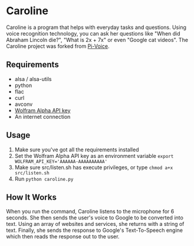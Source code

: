 Caroline
========

Caroline is a program that helps with everyday tasks and questions. Using voice recognition technology, you can ask her questions like "When did Abraham Lincoln die?", "What is 2x + 7x" or even "Google cat videos". The Caroline project was forked from [Pi-Voice](https://github.com/rob-mccann/Pi-Voice).

Requirements
------------
- alsa / alsa-utils 
- python
- flac
- curl
- avconv
- [Wolfram Alpha API key](http://products.wolframalpha.com/developers/)
- An internet connection

Usage
-----
1. Make sure you've got all the requirements installed
2. Set the Wolfram Alpha API key as an environment variable ```export WOLFRAM_API_KEY='AAAAAA-AAAAAAAAAA'```
3. Make sure src/listen.sh has execute privileges, or type ```chmod a+x src/listen.sh```
3. Run ```python caroline.py```

How It Works
------------
When you run the command, Caroline listens to the microphone for 6 seconds. She then sends the user's voice to Google to be converted into text. Using an array of websites and services, she returns with a string of text. Finally, she sends the response to Google's Text-To-Speech engine which then reads the response out to the user.

